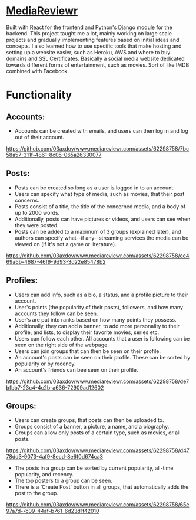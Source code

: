 # <a href="https://www.mediareviewr.com/">MediaReviewr</a>

Built with React for the frontend and Python's Django module for the backend. This project taught me a lot, mainly working on large scale projects and gradually implementing features based on initial ideas and concepts. I also learned how to use specific tools that make hosting and setting up a website easier, such as Heroku, AWS and where to buy domains and SSL Certificates. Basically a social media website dedicated towards different forms of entertainment, such as movies. Sort of like IMDB combined with Facebook.

# Functionality
## Accounts:
  - Accounts can be created with emails, and users can then log in and log out of their account.
    
https://github.com/03axdov/www.mediareviewr.com/assets/62298758/7bc58a57-311f-4861-8c05-065a26330077

## Posts:
  - Posts can be created so long as a user is logged in to an account.
  - Users can specify what type of media, such as movies, that their post concerns.
  - Posts consist of a title, the title of the concerned media, and a body of up to 2000 words.
  - Additionally, posts can have pictures or videos, and users can see when they were posted.
  - Posts can be added to a maximum of 3 groups (explained later), and authors can specify what--if any--streaming services the media can be viewed on (if it's not a game or literature).

https://github.com/03axdov/www.mediareviewr.com/assets/62298758/ce469a6b-4687-46f9-9d93-3d22e85478b2

## Profiles:
  - Users can add info, such as a bio, a status, and a profile picture to their account.
  - User's points (the popularity of their posts), followers, and how many accounts they follow can be seen.
  - User's are put into ranks based on how many points they possess.
  - Additionally, they can add a banner, to add more personality to their profile, and lists, to display their favorite movies, series etc.
  - Users can follow each other. All accounts that a user is following can be seen on the right side of the webpage.
  - Users can join groups that can then be seen on their profile.
  - An account's posts can be seen on their profile. These can be sorted by popularity or by recency.
  - An account's friends can bee seen on their profile.

https://github.com/03axdov/www.mediareviewr.com/assets/62298758/de7bfbb7-23c4-4c2b-a636-72909ad12602

## Groups:
  - Users can create groups, that posts can then be uploaded to.
  - Groups consist of a banner, a picture, a name, and a biography.
  - Groups can allow only posts of a certain type, such as movies, or all posts.

https://github.com/03axdov/www.mediareviewr.com/assets/62298758/d4778dd3-9073-4af9-8ecd-8e6f0d674ca3

  - The posts in a group can be sorted by current popularity, all-time popularity, and recency.
  - The top posters to a group can be seen.
  - There is a 'Create Post' button in all groups, that automatically adds the post to the group.

https://github.com/03axdov/www.mediareviewr.com/assets/62298758/65e97a7d-7c09-44af-b761-6d23d1f42010

